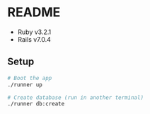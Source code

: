 # README

- Ruby v3.2.1
- Rails v7.0.4

## Setup

```bash
# Boot the app
./runner up

# Create database (run in another terminal)
./runner db:create
```
